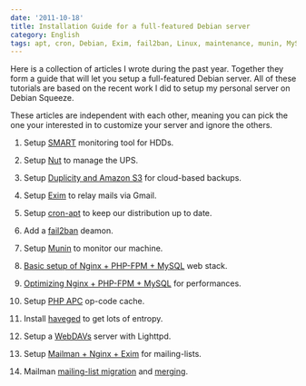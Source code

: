```yaml
---
date: '2011-10-18'
title: Installation Guide for a full-featured Debian server
category: English
tags: apt, cron, Debian, Exim, fail2ban, Linux, maintenance, munin, MySQL, SQL, nginx, nut, PHP, Server, SMART, Debian Squeeze, system, Web
---
```


Here is a collection of articles I wrote during the past year. Together they form a guide that will let you setup a full-featured Debian server. All of these tutorials are based on the recent work I did to setup my personal server on Debian Squeeze.

These articles are independent with each other, meaning you can pick the one your interested in to customize your server and ignore the others.

1. Setup [SMART]({filename}/2011/setting-hdds-smart-monitoring-debian-squeeze.md) monitoring tool for HDDs.

1. Setup [Nut]({filename}/2011/mge-ellipse-750-ups-debian-squeeze.md) to manage the UPS.

1. Setup [Duplicity and Amazon S3]({filename}/2011/cloud-based-server-backups-duplicity-amazon-s3.md) for cloud-based backups.

1. Setup [Exim]({filename}/2011/how-to-gmail-send-mails-debian-squeeze.md) to relay mails via Gmail.

1. Setup [cron-apt]({filename}/2011/fresh-debian-thanks-to-cron-apt.md) to keep our distribution up to date.

1. Add a [fail2ban]({filename}/2011/configuring-fail2ban-debian-squeeze.md) deamon.

1. Setup [Munin]({filename}/2011/munin-monitor-debian-squeeze-server.md) to monitor our machine.

1. [Basic setup of Nginx + PHP-FPM + MySQL]({filename}/2011/nginx-php-fpm-mysql-debian-squeeze-server.md) web stack.

1. [Optimizing Nginx + PHP-FPM + MySQL]({filename}/2011/nginx-php-fpm-mysql-configuration.md) for performances.

1. Setup [PHP APC]({filename}/2011/php-apc-debian-squeeze-munin-monitoring.md) op-code cache.

1. Install [haveged]({filename}/2011/entropy-debian-squeeze-server.md) to get lots of entropy.

1. Setup a [WebDAVs]({filename}/2011/lighttpd-powered-webdavs-server-debian-squeeze.md) server with Lighttpd.

1. Setup [Mailman + Nginx + Exim]({filename}/2011/setup-mailman-nginx-exim-debian-squeeze.md) for mailing-lists.

1. Mailman [mailing-list migration]({filename}/2011/mailman-migration.md) and [merging]({filename}/2011/how-to-merge-mailman-mailing-lists.md).
